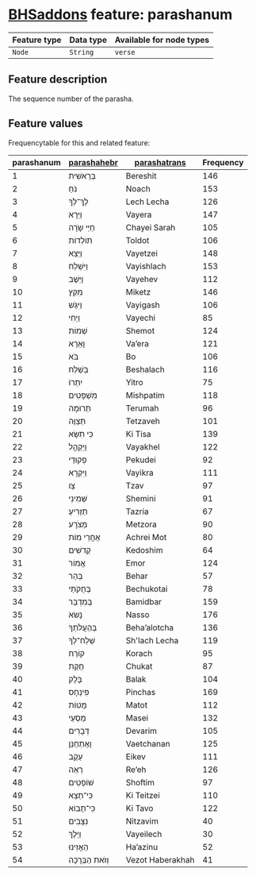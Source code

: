 # [BHSaddons](https://github.com/tonyjurg/BHSaddons) feature: parashanum

Feature type | Data type | Available for node types
---  | --- | --- 
`Node`|`String`|`verse`

## Feature description

The sequence number of the parasha.

## Feature values

Frequencytable for this and related feature:

| parashanum | [parashahebr](parashahebr.md)    | [parashatrans](parashatrans.md)   | Frequency |
|------------|------------------|----------------|-------|
| 1          | בְּרֵאשִׁית     | Bereshit       | 146   |
| 2          | נֹחַ            | Noach          | 153   |
| 3          | לֶךְ־לְךָ       | Lech Lecha     | 126   |
| 4          | וַיֵּרָא        | Vayera         | 147   |
| 5          | חַיֵּי שָֹרָה   | Chayei Sarah   | 105   |
| 6          | תּוֹלְדוֹת     | Toldot         | 106   |
| 7          | וַיֵּצֵא        | Vayetzei       | 148   |
| 8          | וַיִּשְׁלַח    | Vayishlach     | 153   |
| 9          | וַיֵּשֶׁב      | Vayehev        | 112   |
| 10         | מִקֵּץ        | Miketz         | 146   |
| 11         | וַיִּגַּשׁ     | Vayigash       | 106   |
| 12         | וַיְחִי       | Vayechi        | 85    |
| 13         | שְׁמוֹת        | Shemot         | 124   |
| 14         | וָאֵרָא        | Va’era         | 121   |
| 15         | בֹּא           | Bo             | 106   |
| 16         | בְּשַׁלַּח     | Beshalach      | 116   |
| 17         | יִתְרוֹ       | Yitro          | 75    |
| 18         | מִּשְׁפָּטִים | Mishpatim      | 118   |
| 19         | תְּרוּמָה     | Terumah        | 96    |
| 20         | תְּצַוֶּה      | Tetzaveh       | 101   |
| 21         | כִּי תִשָּׂא    | Ki Tisa        | 139   |
| 22         | וַיַּקְהֵ֣ל    | Vayakhel       | 122   |
| 23         | פְקוּדֵי       | Pekudei        | 92    |
| 24         | וַיִּקְרָא     | Vayikra        | 111   |
| 25         | צַו            | Tzav           | 97    |
| 26         | שְּׁמִינִי     | Shemini        | 91    |
| 27         | תַזְרִיעַ      | Tazria         | 67    |
| 28         | מְּצֹרָע       | Metzora        | 90    |
| 29         | אַחֲרֵי מוֹת    | Achrei Mot     | 80    |
| 30         | קְדשִׁים      | Kedoshim       | 64    |
| 31         | אֱמוֹר         | Emor           | 124   |
| 32         | בְּהַר        | Behar          | 57    |
| 33         | בְּחֻקֹּתַי    | Bechukotai     | 78    |
| 34         | בְּמִדְבַּר    | Bamidbar       | 159   |
| 35         | נָשׂא         | Nasso          | 176   |
| 36         | בְּהַעֲלֹתְךָ | Beha’alotcha   | 136   |
| 37         | שְׁלַח־לְךָ   | Sh'lach Lecha  | 119   |
| 38         | קוֹרַח         | Korach         | 95    |
| 39         | חֻקַּת         | Chukat         | 87    |
| 40         | בָּלָק         | Balak          | 104   |
| 41         | פִּינְחָס     | Pinchas        | 169   |
| 42         | מַּטּוֹת       | Matot          | 112   |
| 43         | מַסְעֵי       | Masei          | 132   |
| 44         | דְּבָרִים      | Devarim        | 105   |
| 45         | וָאֶתְחַנַּן   | Vaetchanan     | 125   |
| 46         | עֵקֶב         | Eikev          | 111   |
| 47         | רְאֵה          | Re’eh          | 126   |
| 48         | שׁוֹפְטִים    | Shoftim        | 97    |
| 49         | כִּי־תֵצֵא    | Ki Teitzei     | 110   |
| 50         | כִּי־תָבוֹא   | Ki Tavo        | 122   |
| 51         | נִצָּבִים     | Nitzavim       | 40    |
| 52         | וַיֵּלֶךְ     | Vayeilech      | 30    |
| 53         | הַאֲזִינוּ    | Ha’azinu       | 52    |
| 54         | וְזֹאת הַבְּרָכָה | Vezot Haberakhah | 41    |
